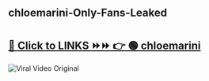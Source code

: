 
 ## chloemarini-Only-Fans-Leaked

# <h2><a href="https://clipsfans.com/chloemarini&ref=git">🔗 Click to LINKS ⏩⏩ 👉 🟢 chloemarini </a></h2>

<a href="https://clipsfans.com/chloemarini&ref=git" rel="nofollow" data-target="animated-image.originalLink"><img src="https://i.ibb.co.com/xMMVF88/686577567.gif" alt="Viral Video Original" style="max-width: 100%; display: inline-block;" data-target="animated-image.originalImage"></a>
